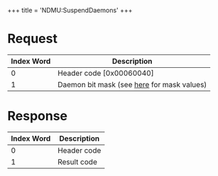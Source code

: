 +++
title = 'NDMU:SuspendDaemons'
+++

# Request

| Index Word | Description                                                           |
|------------|-----------------------------------------------------------------------|
| 0          | Header code \[0x00060040\]                                            |
| 1          | Daemon bit mask (see [here](NDM_Services "wikilink") for mask values) |

# Response

| Index Word | Description |
|------------|-------------|
| 0          | Header code |
| 1          | Result code |
